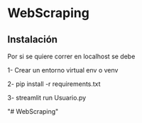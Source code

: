# WebScraping
## Instalación
Por si se quiere correr en localhost se debe

1- Crear un entorno virtual env o venv

2- pip install -r requirements.txt

3- streamlit run Usuario.py

"# WebScraping" 

